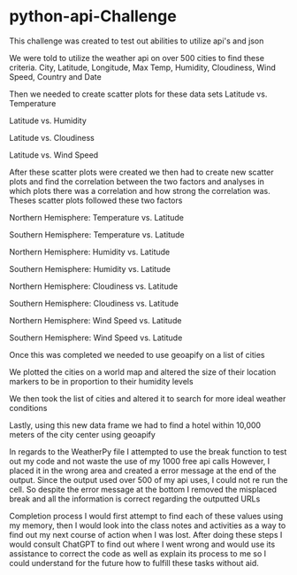 # python-api-Challenge

This challenge was created to test out abilities to utilize api's and json

We were told to utilize the weather api on over 500 cities to find these criteria.
City, Latitude, Longitude, Max Temp, Humidity, Cloudiness, Wind Speed, Country and Date

Then we needed to create scatter plots for these data sets 
  Latitude vs. Temperature

  Latitude vs. Humidity

  Latitude vs. Cloudiness

  Latitude vs. Wind Speed

After these scatter plots were created we then had to create new scatter plots and find the correlation between the two factors and analyses in which plots
there was a correlation and how strong the correlation was. Theses scatter plots followed these two factors

  Northern Hemisphere: Temperature vs. Latitude

  Southern Hemisphere: Temperature vs. Latitude

  Northern Hemisphere: Humidity vs. Latitude

  Southern Hemisphere: Humidity vs. Latitude

  Northern Hemisphere: Cloudiness vs. Latitude

  Southern Hemisphere: Cloudiness vs. Latitude

  Northern Hemisphere: Wind Speed vs. Latitude

  Southern Hemisphere: Wind Speed vs. Latitude


Once this was completed we needed to use geoapify on a list of cities

We plotted the cities on a world map and altered the size of their location markers to be in proportion to their humidity levels

We then took the list of cities and altered it to search for more ideal weather conditions

Lastly, using this new data frame we had to find a hotel within 10,000 meters of the city center using geoapify

In regards to the WeatherPy file
I attempted to use the break function to test out my code and not waste the use of my 1000 free api calls
However, I placed it in the wrong area and created a error message at the end of the output. Since the output used over 500 of my api uses, I could not re run the cell. So despite the error message at the bottom I removed the misplaced break and all the information is correct regarding the outputted URLs

Completion process I would first attempt to find each of these values using my memory, then I would look into the class notes and activities as a way to find out my next course of action when I was lost. After doing these steps I would consult ChatGPT to find out where I went wrong and would use its assistance to correct the code as well as explain its process to me so I could understand for the future how to fulfill these tasks without aid.






